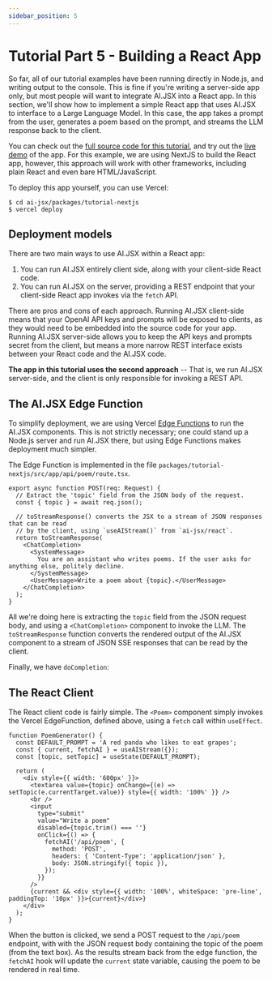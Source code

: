 ```yaml
---
sidebar_position: 5
---
```


# Tutorial Part 5 - Building a React App

So far, all of our tutorial examples have been running directly in Node.js, and writing
output to the console. This is fine if you're writing a server-side app only, but most
people will want to integrate AI.JSX into a React app. In this section, we'll show
how to implement a simple React app that uses AI.JSX to interface to a Large Language Model.
In this case, the app takes a prompt from the user, generates a poem based on the prompt,
and streams the LLM response back to the client.

You can check out the [full source code for this tutorial](https://github.com/fixie-ai/ai-jsx/tree/main/packages/tutorial-nextjs), and try out the [live demo](https://tutorial-nextjs-psi.vercel.app/) of the app. For this example,
we are using NextJS to build the React app, however, this approach will work with other frameworks,
including plain React and even bare HTML/JavaScript.

To deploy this app yourself, you can use Vercel:

```
$ cd ai-jsx/packages/tutorial-nextjs
$ vercel deploy
```

## Deployment models

There are two main ways to use AI.JSX within a React app:

1. You can run AI.JSX entirely client side, along with your client-side React code.
2. You can run AI.JSX on the server, providing a REST endpoint that your client-side
   React app invokes via the `fetch` API.

There are pros and cons of each approach. Running AI.JSX client-side means that your
OpenAI API keys and prompts will be exposed to clients, as they would need to be embedded
into the source code for your app. Running AI.JSX server-side allows you to keep the
API keys and prompts secret from the client, but means a more narrow REST interface
exists between your React code and the AI.JSX code.

**The app in this tutorial uses the second approach** -- That is, we run AI.JSX server-side,
and the client is only responsible for invoking a REST API.

## The AI.JSX Edge Function

To simplify deployment, we are using Vercel [Edge Functions](https://vercel.com/docs/concepts/functions/edge-functions) to run the AI.JSX components. This is not strictly necessary; one
could stand up a Node.js server and run AI.JSX there, but using Edge Functions makes
deployment much simpler.

The Edge Function is implemented in the file `packages/tutorial-nextjs/src/app/api/poem/route.tsx`.

```tsx filename="packages/tutorial-nextjs/src/app/api/poem/route.tsx"
export async function POST(req: Request) {
  // Extract the 'topic' field from the JSON body of the request.
  const { topic } = await req.json();

  // toStreamResponse() converts the JSX to a stream of JSON responses that can be read
  // by the client, using `useAIStream()` from `ai-jsx/react`.
  return toStreamResponse(
    <ChatCompletion>
      <SystemMessage>
        You are an assistant who writes poems. If the user asks for anything else, politely decline.
      </SystemMessage>
      <UserMessage>Write a poem about {topic}.</UserMessage>
    </ChatCompletion>
  );
}
```

All we're doing here is extracting the `topic` field from the JSON request body, and using
a `<ChatCompletion>` component to invoke the LLM. The `toStreamResponse` function converts
the rendered output of the AI.JSX component to a stream of JSON SSE responses that can be
read by the client.

Finally, we have `doCompletion`:

## The React Client

The React client code is fairly simple. The `<Poem>` component simply invokes the Vercel
EdgeFunction, defined above, using a `fetch` call within `useEffect`.

```tsx filename="packages/tutorial-nextjs/src/app/page.tsx"
function PoemGenerator() {
  const DEFAULT_PROMPT = 'A red panda who likes to eat grapes';
  const { current, fetchAI } = useAIStream({});
  const [topic, setTopic] = useState(DEFAULT_PROMPT);

  return (
    <div style={{ width: '600px' }}>
      <textarea value={topic} onChange={(e) => setTopic(e.currentTarget.value)} style={{ width: '100%' }} />
      <br />
      <input
        type="submit"
        value="Write a poem"
        disabled={topic.trim() === ''}
        onClick={() => {
          fetchAI('/api/poem', {
            method: 'POST',
            headers: { 'Content-Type': 'application/json' },
            body: JSON.stringify({ topic }),
          });
        }}
      />
      {current && <div style={{ width: '100%', whiteSpace: 'pre-line', paddingTop: '10px' }}>{current}</div>}
    </div>
  );
}
```

When the button is clicked, we send a POST request to the `/api/poem` endpoint, with
with the JSON request body containing the topic of the poem (from the text box).
As the results stream back from the edge function, the `fetchAI` hook will update
the `current` state variable, causing the poem to be rendered in real time.
